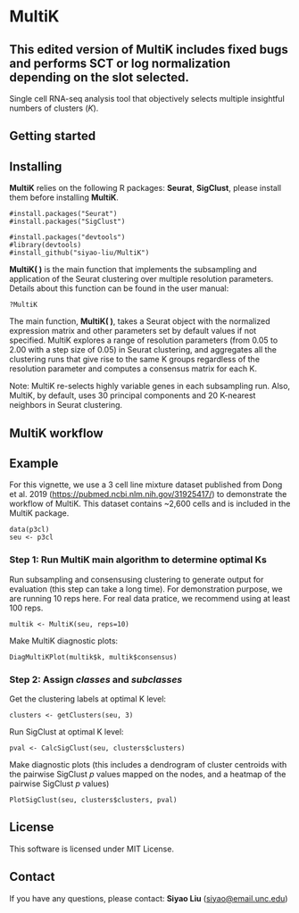 # MultiK
## This edited version of MultiK includes fixed bugs and performs SCT or log normalization depending on the slot selected. 

Single cell RNA-seq analysis tool that objectively selects multiple insightful numbers of clusters (*K*).


## Getting started


## Installing
**MultiK** relies on the following R packages: **Seurat**, **SigClust**, please install them before installing **MultiK**.

```{}
#install.packages("Seurat")
#install.packages("SigClust")
```

```{}
#install.packages("devtools")
#library(devtools)
#install_github("siyao-liu/MultiK")
```

**MultiK( )** is the main function that implements the subsampling and application of the Seurat clustering over multiple resolution parameters. Details about this function can be found in the user manual:

```{}
?MultiK
```


The main function, **MultiK( )**, takes a Seurat object with the normalized expression matrix and other parameters set by default values if not specified. MultiK explores a range of resolution parameters (from 0.05 to 2.00 with a step size of 0.05) in Seurat clustering, and aggregates all the clustering runs that give rise to the same K groups regardless of the resolution parameter and computes a consensus matrix for each K.

Note: MultiK re-selects highly variable genes in each subsampling run. Also, MultiK, by default, uses 30 principal components and 20 K-nearest neighbors in Seurat clustering.  



## MultiK workflow

## Example
For this vignette, we use a 3 cell line mixture dataset published from Dong et al. 2019 (https://pubmed.ncbi.nlm.nih.gov/31925417/) to demonstrate the workflow of MultiK. This dataset contains ~2,600 cells and is included in the MultiK package.

```{}
data(p3cl)
seu <- p3cl
```

### Step 1: Run **MultiK** main algorithm to determine optimal Ks

Run subsampling and consensusing clustering to generate output for evaluation (this step can take a long time). For demonstration purpose, we are running 10 reps here. For real data pratice, we recommend using at least 100 reps.
```{}
multik <- MultiK(seu, reps=10)
```

Make MultiK diagnostic plots: 
```{}
DiagMultiKPlot(multik$k, multik$consensus)
```

### Step 2: Assign _classes_ and _subclasses_

Get the clustering labels at optimal K level:
```{}
clusters <- getClusters(seu, 3)
```

Run SigClust at optimal K level:
```{}
pval <- CalcSigClust(seu, clusters$clusters)
```

Make diagnostic plots (this includes a dendrogram of cluster centroids with the pairwise SigClust _p_ values mapped on the nodes, and a heatmap of the pairwise SigClust _p_ values)
```{}
PlotSigClust(seu, clusters$clusters, pval)
```


## License
This software is licensed under MIT License.


## Contact
If you have any questions, please contact: **Siyao Liu** (<siyao@email.unc.edu>)
